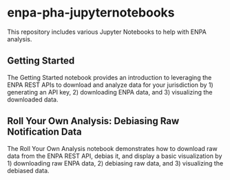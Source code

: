 # enpa-pha-jupyternotebooks
This repository includes various Jupyter Notebooks to help with ENPA analysis.

## Getting Started
The Getting Started notebook provides an introduction to leveraging the ENPA REST APIs to download and analyze data for your jurisdiction by 1) generating an API key, 2) downloading ENPA data, and 3) visualizing the downloaded data.

## Roll Your Own Analysis: Debiasing Raw Notification Data
The Roll Your Own Analysis notebook demonstrates how to download raw data from the ENPA REST API, debias it, and display a basic visualization by 1) downloading raw ENPA data, 2) debiasing raw data, and 3) visualizing the debiased data.
